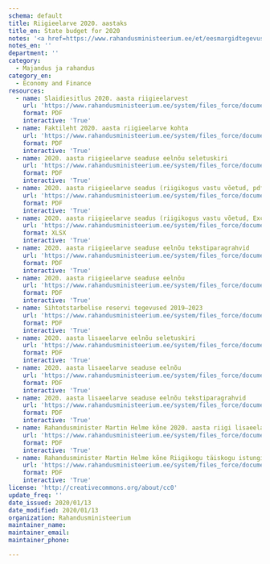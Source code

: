 ```yaml
---
schema: default
title: Riigieelarve 2020. aastaks
title_en: State budget for 2020
notes: '<a href=https://www.rahandusministeerium.ee/et/eesmargidtegevused/riigieelarve-ja-majandus/riigieelarve-ja-majandusulevaated>Riigieelarved</a>.'
notes_en: ''
department: ''
category:
  - Majandus ja rahandus
category_en:
  - Economy and Finance
resources:
  - name: Slaidiesitlus 2020. aasta riigieelarvest
    url: 'https://www.rahandusministeerium.ee/system/files_force/document_files/2020-eelarve-esitlus.pdf?download=1'
    format: PDF
    interactive: 'True'
  - name: Faktileht 2020. aasta riigieelarve kohta
    url: 'https://www.rahandusministeerium.ee/system/files_force/document_files/2020-aasta-riigieelarve-faktileht.pdf?download=1'
    format: PDF
    interactive: 'True'
  - name: 2020. aasta riigieelarve seaduse eelnõu seletuskiri
    url: 'https://www.rahandusministeerium.ee/system/files_force/document_files/2020.aasta_riigieelarve_seaduse_seletuskiri_004.pdf?download=1'
    format: PDF
    interactive: 'True'
  - name: 2020. aasta riigieelarve seadus (riigikogus vastu võetud, pdf)
    url: 'https://www.rahandusministeerium.ee/system/files_force/document_files/2020_.aasta_riigieelarve_seadus.pdf?download=1'
    format: PDF
    interactive: 'True'
  - name: 2020. aasta riigieelarve seadus (riigikogus vastu võetud, Excel)
    url: 'https://www.rahandusministeerium.ee/system/files_force/document_files/2020_.aasta_riigieelarve_seadus.xlsx?download=1'
    format: XLSX
    interactive: 'True'
  - name: 2020. aasta riigieelarve seaduse eelnõu tekstiparagrahvid
    url: 'https://www.rahandusministeerium.ee/system/files_force/document_files/2020._aasta_riigieelarve_seaduse_tekstiparagrahvid_.pdf?download=1'
    format: PDF
    interactive: 'True'
  - name: 2020. aasta riigieelarve seaduse eelnõu
    url: 'https://www.rahandusministeerium.ee/system/files_force/document_files/2020.a_riigieelarve_seaduse_eelnou_tabel.pdf?download=1'
    format: PDF
    interactive: 'True'
  - name: Sihtotstarbelise reservi tegevused 2019–2023
    url: 'https://www.rahandusministeerium.ee/system/files_force/document_files/sihtotstarbelise-reservi-tegevused-2019-2023.pdf?download=1'
    format: PDF
    interactive: 'True'
  - name: 2020. aasta lisaeelarve eelnõu seletuskiri
    url: 'https://www.rahandusministeerium.ee/system/files_force/document_files/2020-aasta-lisaeelarve-eelnou-seletuskiri.pdf?download=1'
    format: PDF
    interactive: 'True'
  - name: 2020. aasta lisaeelarve seaduse eelnõu
    url: 'https://www.rahandusministeerium.ee/system/files_force/document_files/2020_aasta_lisaeelarve_seadus.pdf?download=1'
    format: PDF
    interactive: 'True'
  - name: 2020. aasta lisaeelarve seaduse eelnõu tekstiparagrahvid
    url: 'https://www.rahandusministeerium.ee/system/files_force/document_files/2020-aasta-lisaeelarve-seaduse-tekstiparagrahvid.pdf?download=1'
    format: PDF
    interactive: 'True'
  - name: Rahandusminister Martin Helme kõne 2020. aasta riigi lisaeelarve seaduse eelnõu (171 SE) esimesel lugemisel Riigikogu täiskogu istungil 6. aprillil 2020
    url: 'https://www.rahandusministeerium.ee/system/files_force/document_files/rahandusminister-martin-helme-kone-2020-lisaeelarve-esimesel-lugemisel_0.pdf?download=1'
    format: PDF
    interactive: 'True'
  - name: Rahandusminister Martin Helme kõne Riigikogu täiskogu istungil 6. aprillil 2020 riigi 2020. aasta lisaeelarvega seonduvate seaduste muutmise eelnõu (169 SE) esimesel lugemisel
    url: 'https://www.rahandusministeerium.ee/system/files_force/document_files/martin-helme-kone-06042020-riigi-covid-19-meetmed_0.pdf?download=1'
    format: PDF
    interactive: 'True'
license: 'http://creativecommons.org/about/cc0'
update_freq: ''
date_issued: 2020/01/13
date_modified: 2020/01/13
organization: Rahandusministeerium
maintainer_name: 
maintainer_email: 
maintainer_phone:

---
```

